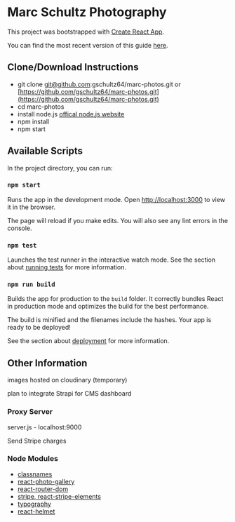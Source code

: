 # Marc Schultz Photography

This project was bootstrapped with [Create React App](https://github.com/facebookincubator/create-react-app).

You can find the most recent version of this guide [here](https://github.com/facebookincubator/create-react-app/blob/master/packages/react-scripts/template/README.md).

## Clone/Download Instructions

- git clone git@github.com:gschultz64/marc-photos.git or [https://github.com/gschultz64/marc-photos.git](https://github.com/gschultz64/marc-photos.git)
- cd marc-photos
- install node.js [offical node.js website](https://nodejs.org/en/)
- npm install
- npm start

## Available Scripts

In the project directory, you can run:

### `npm start`

Runs the app in the development mode.
Open [http://localhost:3000](http://localhost:3000) to view it in the browser.

The page will reload if you make edits.
You will also see any lint errors in the console.

### `npm test`

Launches the test runner in the interactive watch mode.
See the section about [running tests](#running-tests) for more information.

### `npm run build`

Builds the app for production to the `build` folder.
It correctly bundles React in production mode and optimizes the build for the best performance.

The build is minified and the filenames include the hashes.
Your app is ready to be deployed!

See the section about [deployment](#deployment) for more information.

## Other Information

images hosted on cloudinary (temporary)

plan to integrate Strapi for CMS dashboard

### Proxy Server

server.js - localhost:9000

Send Stripe charges

### Node Modules

- [classnames](https://www.npmjs.com/package/classnames#usage-with-reactjs)
- [react-photo-gallery](http://neptunian.github.io/react-photo-gallery/)
- [react-router-dom](https://reacttraining.com/react-router/web/guides/quick-start)
- [stripe, react-stripe-elements](https://stripe.com/docs/development#node)
- [typography](http://kyleamathews.github.io/typography.js/)
- [react-helmet](https://github.com/nfl/react-helmet)